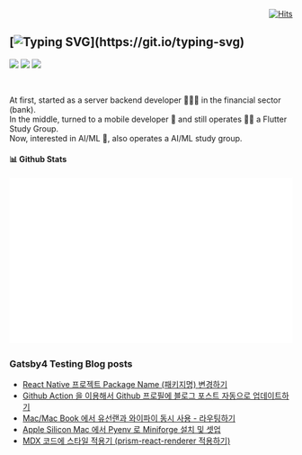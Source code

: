 <div align=right>

[![Hits](https://hits.seeyoufarm.com/api/count/incr/badge.svg?url=https%3A%2F%2Fgithub.com%2Feugenejeonme%2F&count_bg=%235D5FEF&title_bg=%23A5A6F6&icon=github.svg&icon_color=%23564AD4&title=hits&edge_flat=false)](https://hits.seeyoufarm.com)
  
</div>

## [![Typing SVG](https://readme-typing-svg.demolab.com?font=Fira+Code&size=24&duration=2500&pause=1000&random=false&width=512&height=48&lines=%F0%9F%91%8B+Hi+there!+I'm+Eugene+Jeon.;I'm+software+engineer+and+developer.)](https://git.io/typing-svg)

<!-- SNS -->
<div>
  <!-- <a href="https://epilo9er.com" target="_blank">![](https://img.shields.io/badge/website-000000?style=for-the-badge&logo=About.me&logoColor=white)</a> -->
  <!-- <a href="https://oznote.io/" target="_blank">![](https://img.shields.io/badge/Blog-200080?style=for-the-badge&logo=GitHub%20Sponsors&logoColor=white)</a> -->
  
  <a href="mailto:eugenejeon.me@gmail.com" target="_blank"><img src="https://img.shields.io/badge/Gmail-EA4335?style=badge&logo=Gmail&logoColor=white"/></a>
  <a href="https://www.linkedin.com/in/eugenejeon/" target="_blank"><img src="https://img.shields.io/badge/LinkedIn-0A66C2?style=badge&logo=Linkedin&logoColor=white"/></a>
  <a href="https://twitter.com/eugenejeon" target="_blank"><img src="https://img.shields.io/badge/X-black?style=badge&logo=X&logoColor=white"/></a>
  
</div>

<br/>

<!-- Introduce -->
<div>

  At first, started as a server backend developer 👨🏻‍💻 in the financial sector (bank).<br/>
  In the middle, turned to a mobile developer 📱 and still operates 👨‍🏫 a Flutter Study Group.<br/>
  Now, interested in AI/ML 🤖, also operates a AI/ML study group.<br/>
  
</div>


#### 📊 Github Stats
<a href="https://github.com/eugenejeonme/github-stats">
  
  ![Most Used Languages](https://raw.githubusercontent.com/eugenejeonme/github-stats/output/generated/languages.svg)

  <!-- ![](https://github-readme-stats.vercel.app/api?username=eugenejeonme&theme=blue-green) -->
  <!-- ![](https://github-readme-stats.vercel.app/api/top-langs/?username=eugenejeonme&theme=blue-green) -->
  <!-- ![](https://starchart.cc/{username}/{repo}.svg) -->
</a>

<!-- ### Skills  -->

<!-- #### Frontend - Mobile

<div>
  <div>
    <img src="https://img.shields.io/badge/Flutter-02569B?style=flat-square&logo=Flutter&logoColor=white"/>
    :: <img src="https://img.shields.io/badge/Dart-0175C2?style=flat-square&logo=dart&logoColor=white"/>
  </div>
  <div>
    <img src="https://img.shields.io/badge/Android-3DDC84?style=flat-square&logo=android&logoColor=white"/> 
    :: <img src="https://img.shields.io/badge/Kotlin-7F52FF?style=flat-square&logo=Kotlin&logoColor=white"/> 
    & <img src="https://img.shields.io/badge/Java-007396?style=flat-square&logo=Java&logoColor=white"/> 
  </div>
  <div>
    <img src="https://img.shields.io/badge/iOS-000000?style=flat-square&logo=ios&logoColor=white"/>
    :: <img src="https://img.shields.io/badge/Swift-FA7343?style=flat-square&logo=Swift&logoColor=white"/> 
  </div>
</div> -->

<!-- #### Frontend - Web

<div>
  <img src="https://img.shields.io/badge/Next.js-000000?style=flat-square&logo=react&logoColor=white"/>
  :: <img src="https://img.shields.io/badge/React-20232A?style=flat-square&logo=react&logoColor=61DAFB"/>
  :: <img src="https://img.shields.io/badge/TypeScript-007ACC?style=flat-square&logo=typescript&logoColor=white"/>
  & <img src="https://img.shields.io/badge/JavaScript-323330?style=flat-square&logo=javascript&logoColor=F7DF1E"/>
</div> -->

<!-- #### Frontend - Game

<div>
  <img src="https://img.shields.io/badge/Unity-100000?style=flat-square&logo=unity&logoColor=white"/>
</div> -->

<!-- #### Backend and Tools, etc.

<div>
  <div>
    <img src="https://img.shields.io/badge/C++-00599C?style=flat-square&logo=C%2B%2B&logoColor=white"/>
    <img src="https://img.shields.io/badge/C%23-239120?style=flat-square&logo=CSharp&logoColor=white"/>
    <img src="https://img.shields.io/badge/Python-3766AB?style=flat-square&logo=Python&logoColor=white"/>
  </div>
  <div>
    <img src="https://img.shields.io/badge/Node.js-339933?style=flat-square&logo=Node.js&logoColor=white"/>
    :: <img src="https://img.shields.io/badge/TypeScript-007ACC?style=flat-square&logo=typescript&logoColor=white"/>
    & <img src="https://img.shields.io/badge/JavaScript-323330?style=flat-square&logo=javascript&logoColor=F7DF1E"/>
  </div>
  <div>
    <img src="https://img.shields.io/badge/AWS-232F3E?style=flat-square&logo=AmazonAWS&logoColor=white"/>
    <img src="https://img.shields.io/badge/Firebase-FFCA28?style=flat-square&logo=Firebase&logoColor=white"/>
  </div>
  <div>
    <img src="https://img.shields.io/badge/GIT-E44C30?style=flat-square&logo=git&logoColor=white"/>
    <img src="https://img.shields.io/badge/Docker-2496ED?styel=flat-square&logo=Docker&logoColor=white"/>
  </div>
</div> -->

<!-- #### Interested in...
> Languages & Frameworks & DevOps & MLOps - AIOps

<div>
  <div>
    <img src="https://img.shields.io/badge/rust-000000?style=flat-square&logo=Rust&logoColor=white"/>
    <img src="https://img.shields.io/badge/Go-00ADD8?style=flat-square&logo=Go&logoColor=white"/>
    <img src="https://img.shields.io/badge/carbon-000000?style=flat-square&logo=C&logoColor=white"/>
  </div>
  <div>
    <img src="https://img.shields.io/badge/Svelte-4A4A55?style=flat-square&logo=svelte&logoColor=FF3E00"/>
  </div>
  <div>
    <img src="https://img.shields.io/badge/Kubernetes-326CE5?styel=flat-square&logo=Kubernetes&logoColor=white"/>
  </div>
</div> -->

<!-- ### Featured Posts -->
<!-- FEATURED-POSTS:START -->
<!-- - [웹 엔지니어가 알아야 할 기초지식 - Frontend 편](https://oznote.io/article/웹-엔지니어가-알아야-할-기초지식--frontend-편-7598d53693584b06b35521f084d08df6)
- [프로젝트 버전 관리를 위한 규칙 팁 &lpar;Project version management rules&rpar;](https://oznote.io/article/프로젝트-버전-관리를-위한-규칙-팁-project-version-management-rules-0485b0ad5e36453c8558728d750806ee)
- [k8s 이용해서 웹 서버 구축하기 - 1부. install k3s with Calico](https://oznote.io/article/k8s-이용해서-웹-서버-구축하기--1부-install-k3s-with-calico-f4c0834c60c34cd895f004428c0b05c5)
- [스타트업, 어떤 아이디어로 시작할 것인가?](https://oznote.io/article/스타트업-어떤-아이디어로-시작할-것인가-3b983816c9704932afc1fb0e9a5d5cbc) -->
<!-- FEATURED-POSTS:END -->

<!-- ### Blog Posts (Next.js with Notion) -->
<!-- POSTS:START -->
<!-- - [Flutter 에 적용할 수 있는 Mterial 3 를 아시나요?](https://oznote.io/article/flutter-에-적용할-수-있는-mterial-3-를-아시나요-3c84a741744b4d17819e623ba09816b6)
- [당신의 마음을 사로잡을 Flutter in VSCode Tips 4](https://oznote.io/article/당신의-마음을-사로잡을-flutter-in-vscode-tips-4-541153366dc648368b75b6dad7f28dd1)
- [2023년 눈 여겨보아야할 Javascript 프로젝트 &lpar;상반기&rpar;](https://oznote.io/article/2023년-눈-여겨보아야할-javascript-프로젝트-상반기-329b9313cbde4706b0e11aa1438f1049)
- [웹 엔지니어가 알아야 할 기초지식 - Frontend 편](https://oznote.io/article/웹-엔지니어가-알아야-할-기초지식--frontend-편-7598d53693584b06b35521f084d08df6)
- [Lerna + Nx 로 Monorepo 프로젝트 만들기](https://oznote.io/article/lerna-nx-로-monorepo-프로젝트-만들기-3ad9a54c7f514cf8bde515a55db90644) -->
<!-- POSTS:END -->

### Gatsby4 Testing Blog posts
<!-- GATSBY-BLOG-POST-LIST:START -->
- [React Native 프로젝트 Package Name &lpar;패키지명&rpar; 변경하기](https://gatsby.oznote.io/guide-for-updating-package-name-in-react-native/)
- [Github Action 을 이용해서 Github 프로필에 블로그 포스트 자동으로 업데이트하기](https://gatsby.oznote.io/github-readme-with-blog-post-action/)
- [Mac/Mac Book 에서 유선랜과 와이파이 동시 사용 - 라우팅하기](https://gatsby.oznote.io/mac-routing/)
- [Apple Silicon Mac 에서 Pyenv 로 Miniforge 설치 및 셋업](https://gatsby.oznote.io/miniforge-with-pyenv-in-apple-silicon/)
- [MDX 코드에 스타일 적용기 &lpar;prism-react-renderer 적용하기&rpar;](https://gatsby.oznote.io/apply-code-style-in-mdx/)
<!-- GATSBY-BLOG-POST-LIST:END -->

<!--[![Eugene's github stats](https://github-readme-stats.vercel.app/api?username=eugenejeonme&show_icons=true&theme=material-palenight)](https://github.com/anuraghazra/github-readme-stats)-->

<!-- [![Top Langs](https://github-readme-stats.vercel.app/api/top-langs/?username=eugenejeonme&theme=midnight-purple)](https://github.com/anuraghazra/github-readme-stats) -->

<!-- [![Eugene's wakatime stats](https://github-readme-stats.vercel.app/api/wakatime?username=eugenejeonme)](https://github.com/anuraghazra/github-readme-stats) -->

<!--[![Readme Card](https://github-readme-stats.vercel.app/api/pin/?username=anuraghazra&repo=github-readme-stats&theme=midnight-purple)](https://github.com/anuraghazra/github-readme-stats)-->

<!-- [![trophy](https://github-profile-trophy.vercel.app/?username=eugenejeonme&title=MultiLanguage,Commits,PullRequest,Repositories&theme=onedark)](https://github.com/eugenejeonme/github-profile-trophy) -->
